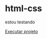 # html-css
 estou testando

<a href="https://ahzerus.github.io/html-css/desafios/projeto10/android.html">Executar projeto</a>